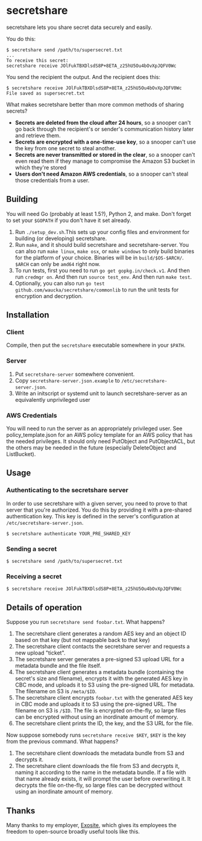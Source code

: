 # secretshare

secretshare lets you share secret data securely and easily.

You do this:

    $ secretshare send /path/to/supersecret.txt
    ...
    To receive this secret:
    secretshare receive JOlFukTBXDlsdS8P+8ETA_z25hU5Ou4bOvXpJQFV0Wc

You send the recipient the output. And the recipient does this:

    $ secretshare receive JOlFukTBXDlsdS8P+8ETA_z25hU5Ou4bOvXpJQFV0Wc
    File saved as supersecret.txt

What makes secretshare better than more common methods of sharing secrets?

* __Secrets are deleted from the cloud after 24 hours__, so a snooper can't go back through the recipient's or sender's communication history later and retrieve them.
* __Secrets are encrypted with a one-time-use key__, so a snooper can't use the key from one secret to steal another.
* __Secrets are never transmitted or stored in the clear__, so a snooper can't even read them if they manage to compromise the Amazon S3 bucket in which they're stored
* __Users don't need Amazon AWS credentials__, so a snooper can't steal those credentials from a user.

## Building

You will need Go (probably at least 1.5?), Python 2, and make.  Don't forget to set your `$GOPATH` if you don't have it set already.

1. Run `./setup_dev.sh`.This sets up your config files and environment for building (or developing) secretshare.
2. Run `make`, and it should build secretshare and secretshare-server.  You can also run `make linux`, `make osx`, or `make windows` to only build binaries for the platform of your choice.  Binaries will be in `build/$OS-$ARCH/`.  `$ARCH` can only be `amd64` right now.
3. To run tests, first you need to run `go get gopkg.in/check.v1`. And then run `credmgr on`. And then run `source test_env`. And then run `make test`.
4. Optionally, you can also run `go test github.com/waucka/secretshare/commonlib` to run the unit tests for encryption and decryption.

## Installation

### Client

Compile, then put the `secretshare` executable somewhere in your `$PATH`.

### Server

1. Put `secretshare-server` somewhere convenient.
2. Copy `secretshare-server.json.example` to `/etc/secretshare-server.json`.
3. Write an initscript or systemd unit to launch secretshare-server as an equivalently unprivileged user

### AWS Credentials

You will need to run the server as an appropriately privileged user.  See policy_template.json for an AWS policy template for an AWS policy that has the needed privileges.  It should only need PutObject and PutObjectACL, but the others may be needed in the future (especially DeleteObject and ListBucket).

## Usage

### Authenticating to the secretshare server

In order to use secretshare with a given server, you need to prove to that server that you're authorized. You do this by providing it with a pre-shared authentication key. This key is defined in the server's configuration at `/etc/secretshare-server.json`.

    $ secretshare authenticate YOUR_PRE_SHARED_KEY

### Sending a secret

    $ secretshare send /path/to/supersecret.txt

### Receiving a secret

    $ secretshare receive JOlFukTBXDlsdS8P+8ETA_z25hU5Ou4bOvXpJQFV0Wc

## Details of operation

Suppose you run `secretshare send foobar.txt`.  What happens?

1. The secretshare client generates a random AES key and an object ID based on that key (but not mappable back to that key)
2. The secretshare client contacts the secretshare server and requests a new upload "ticket".
3. The secretshare server generates a pre-signed S3 upload URL for a metadata bundle and the file itself.
4. The secretshare client generates a metadata bundle (containing the secret's size and filename), encrypts it with the generated AES key in CBC mode, and uploads it to S3 using the pre-signed URL for metadata.  The filename on S3 is `/meta/$ID`.
5. The secretshare client encrypts `foobar.txt` with the generated AES key in CBC mode and uploads it to S3 using the pre-signed URL.  The filename on S3 is `/$ID`.  The file is encrypted on-the-fly, so large files can be encrypted without using an inordinate amount of memory.
6. The secretshare client prints the ID, the key, and the S3 URL for the file.

Now suppose somebody runs `secretshare receive $KEY`, `$KEY` is the key from the previous command.  What happens?

1. The secretshare client downloads the metadata bundle from S3 and decrypts it.
2. The secretshare client downloads the file from S3 and decrypts it, naming it according to the name in the metadata bundle.  If a file with that name already exists, it will prompt the user before overwriting it.  It decrypts the file on-the-fly, so large files can be decrypted without using an inordinate amount of memory.

## Thanks

Many thanks to my employer, [Exosite](https://exosite.com/), which gives its employees the freedom to open-source broadly useful tools like this.
